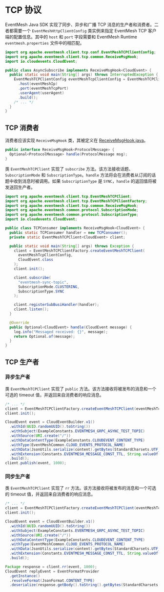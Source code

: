 # TCP 协议

EventMesh Java SDK 实现了同步、异步和广播 TCP 消息的生产者和消费者。二者都需要一个 `EventMeshHttpClientConfig` 类实例来指定 EventMesh TCP 客户端的配置信息。其中的 `host` 和 `port` 字段需要和 EventMesh Runtime `eventmesh.properties` 文件中的相匹配。

```java
import org.apache.eventmesh.client.tcp.conf.EventMeshTCPClientConfig;
import org.apache.eventmesh.client.tcp.common.ReceiveMsgHook;
import io.cloudevents.CloudEvent;

public class AsyncSubscribe implements ReceiveMsgHook<CloudEvent> {
  public static void main(String[] args) throws InterruptedException {
    EventMeshTCPClientConfig eventMeshTcpClientConfig = EventMeshTCPClientConfig.builder()
      .host(eventMeshIp)
      .port(eventMeshTcpPort)
      .userAgent(userAgent)
      .build();
    /* ... */
  }
}
```

## TCP 消费者

消费者应该实现 `ReceiveMsgHook` 类，其被定义在 [ReceiveMsgHook.java](https://github.com/apache/eventmesh/blob/master/eventmesh-sdk-java/src/main/java/org/apache/eventmesh/client/tcp/common/ReceiveMsgHook.java)。

```java
public interface ReceiveMsgHook<ProtocolMessage> {
  Optional<ProtocolMessage> handle(ProtocolMessage msg);
}
```

类 `EventMeshTCPClient` 实现了 `subscribe` 方法。该方法接收话题、`SubscriptionMode` 和 `SubscriptionType`。`handle` 方法将会在消费者从订阅的话题中收到消息时被调用。如果 `SubscriptionType` 是 `SYNC`，`handle` 的返回值将被发送回生产者。

```java
import org.apache.eventmesh.client.tcp.EventMeshTCPClient;
import org.apache.eventmesh.client.tcp.EventMeshTCPClientFactory;
import org.apache.eventmesh.client.tcp.common.ReceiveMsgHook;
import org.apache.eventmesh.common.protocol.SubscriptionMode;
import org.apache.eventmesh.common.protocol.SubscriptionType;
import io.cloudevents.CloudEvent;

public class TCPConsumer implements ReceiveMsgHook<CloudEvent> {
  public static TCPConsumer handler = new TCPConsumer();
  private static EventMeshTCPClient<CloudEvent> client;

  public static void main(String[] args) throws Exception {
    client = EventMeshTCPClientFactory.createEventMeshTCPClient(
      eventMeshTcpClientConfig,
      CloudEvent.class
    );
    client.init();

    client.subscribe(
      "eventmesh-sync-topic",
      SubscriptionMode.CLUSTERING,
      SubscriptionType.SYNC
    );

    client.registerSubBusiHandler(handler);
    client.listen();
  }

  @Override
  public Optional<CloudEvent> handle(CloudEvent message) {
    log.info("Messaged received: {}", message);
    return Optional.of(message);
  }
}
```

## TCP 生产者

### 异步生产者

类 `EventMeshTCPClient` 实现了 `public` 方法。该方法接收将被发布的消息和一个可选的 timeout 值，并返回来自消费者的响应消息。

```java
/* ... */
client = EventMeshTCPClientFactory.createEventMeshTCPClient(eventMeshTcpClientConfig, CloudEvent.class);
client.init();

CloudEvent event = CloudEventBuilder.v1()
  .withId(UUID.randomUUID().toString())
  .withSubject(ExampleConstants.EVENTMESH_GRPC_ASYNC_TEST_TOPIC)
  .withSource(URI.create("/"))
  .withDataContentType(ExampleConstants.CLOUDEVENT_CONTENT_TYPE)
  .withType(EventMeshCommon.CLOUD_EVENTS_PROTOCOL_NAME)
  .withData(JsonUtils.serialize(content).getBytes(StandardCharsets.UTF_8))
  .withExtension(Constants.EVENTMESH_MESSAGE_CONST_TTL, String.valueOf(4 * 1000))
  .build();
client.publish(event, 1000);
```

### 同步生产者

类 `EventMeshTCPClient` 实现了 `rr` 方法。该方法接收将被发布的消息和一个可选的 timeout 值，并返回来自消费者的响应消息。

```java
/* ... */
client = EventMeshTCPClientFactory.createEventMeshTCPClient(eventMeshTcpClientConfig, CloudEvent.class);
client.init();

CloudEvent event = CloudEventBuilder.v1()
  .withId(UUID.randomUUID().toString())
  .withSubject(ExampleConstants.EVENTMESH_GRPC_ASYNC_TEST_TOPIC)
  .withSource(URI.create("/"))
  .withDataContentType(ExampleConstants.CLOUDEVENT_CONTENT_TYPE)
  .withType(EventMeshCommon.CLOUD_EVENTS_PROTOCOL_NAME)
  .withData(JsonUtils.serialize(content).getBytes(StandardCharsets.UTF_8))
  .withExtension(Constants.EVENTMESH_MESSAGE_CONST_TTL, String.valueOf(4 * 1000))
  .build();

Package response = client.rr(event, 1000);
CloudEvent replyEvent = EventFormatProvider
  .getInstance()
  .resolveFormat(JsonFormat.CONTENT_TYPE)
  .deserialize(response.getBody().toString().getBytes(StandardCharsets.UTF_8));
```